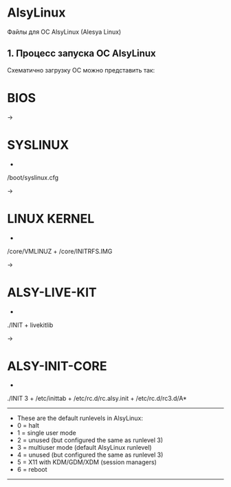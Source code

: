 # AlsyLinux
Файлы для ОС AlsyLinux (Alesya Linux)

## 1. Процесс запуска ОС AlsyLinux

Схематично загрузку ОС можно представить так:

#  BIOS
   
   ->
   
#  SYSLINUX
  +
  /boot/syslinux.cfg
  
   ->

# LINUX KERNEL   
  +
  /core/VMLINUZ
  +
  /core/INITRFS.IMG
  
   ->
   
# ALSY-LIVE-KIT
  +
  ./INIT
  +
  livekitlib
  
   ->
   
# ALSY-INIT-CORE
  +
  ./INIT 3
  +
  /etc/inittab 
  +
  /etc/rc.d/rc.alsy.init
  +
  /etc/rc.d/rc3.d/A*

-------------------------------------------------------------------------------------------
* These are the default runlevels in AlsyLinux:
*   0 = halt
*   1 = single user mode
*   2 = unused (but configured the same as runlevel 3)
*   3 = multiuser mode (default AlsyLinux runlevel)
*   4 = unused (but configured the same as runlevel 3)
*   5 = X11 with KDM/GDM/XDM (session managers)
*   6 = reboot
-------------------------------------------------------------------------------------------
